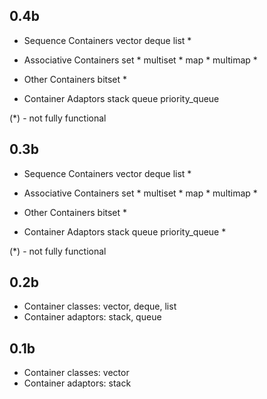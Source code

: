 0.4b
---
- Sequence Containers
    vector
    deque
    list *

- Associative Containers
    set *
    multiset *
    map *
    multimap *

- Other Containers
    bitset *

- Container Adaptors
    stack
    queue
    priority_queue

(*) - not fully functional

0.3b
---
- Sequence Containers
    vector
    deque
    list *

- Associative Containers
    set *
    multiset *
    map *
    multimap *

- Other Containers
    bitset *

- Container Adaptors
    stack
    queue
    priority_queue *

(*) - not fully functional

0.2b
---
- Container classes: vector, deque, list
- Container adaptors: stack, queue

0.1b
---
- Container classes: vector
- Container adaptors: stack